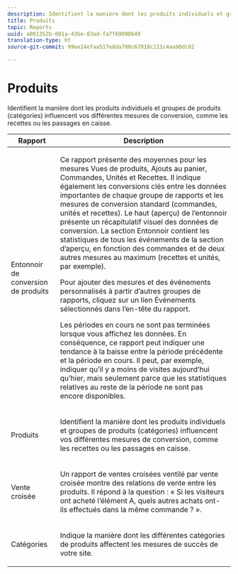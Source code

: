 ```yaml
---
description: Identifient la manière dont les produits individuels et groupes de produits (catégories) influencent vos différentes mesures de conversion, comme les recettes ou les passages en caisse.
title: Produits
topic: Reports
uuid: a081352b-601a-43be-83ad-fa7f69890b49
translation-type: ht
source-git-commit: 99ee24efaa517e8da700c67818c111c4aa90dc02

---
```



# Produits

Identifient la manière dont les produits individuels et groupes de produits (catégories) influencent vos différentes mesures de conversion, comme les recettes ou les passages en caisse.

<table id="table_E8F96FC92BF44993B79DD3D6AFABCB60"> 
 <thead> 
  <tr> 
   <th colname="col1" class="entry"> Rapport </th> 
   <th colname="col2" class="entry"> Description </th> 
  </tr> 
 </thead>
 <tbody> 
  <tr> 
   <td colname="col1"> Entonnoir de conversion de produits </td> 
   <td colname="col2"> <p> Ce rapport présente des moyennes pour les mesures Vues de produits, Ajouts au panier, Commandes, Unités et Recettes. Il indique également les conversions clés entre les données importantes de chaque groupe de rapports et les mesures de conversion standard (commandes, unités et recettes). Le haut (aperçu) de l’entonnoir présente un récapitulatif visuel des données de conversion. La section Entonnoir contient les statistiques de tous les événements de la section d’aperçu, en fonction des commandes et de deux autres mesures au maximum (recettes et unités, par exemple). </p> <p>Pour ajouter des mesures et des événements personnalisés à partir d’autres groupes de rapports, cliquez sur un lien <span class="uicontrol">Événements sélectionnés</span> dans l’en-tête du rapport. </p> <p>Les périodes en cours ne sont pas terminées lorsque vous affichez les données. En conséquence, ce rapport peut indiquer une tendance à la baisse entre la période précédente et la période en cours. Il peut, par exemple, indiquer qu’il y a moins de visites aujourd’hui qu’hier, mais seulement parce que les statistiques relatives au reste de la période ne sont pas encore disponibles. </p> </td> 
  </tr> 
  <tr> 
   <td colname="col1"> Produits </td> 
   <td colname="col2"> <p> Identifient la manière dont les produits individuels et groupes de produits (catégories) influencent vos différentes mesures de conversion, comme les recettes ou les passages en caisse. </p> </td> 
  </tr> 
  <tr> 
   <td colname="col1"> Vente croisée </td> 
   <td colname="col2"> <p> Un rapport de ventes croisées ventilé par vente croisée montre des relations de vente entre les produits. Il répond à la question : « Si les visiteurs ont acheté l’élément A, quels autres achats ont-ils effectués dans la même commande ? ». </p> </td> 
  </tr> 
  <tr> 
   <td colname="col1"> Catégories </td> 
   <td colname="col2"> <p> Indique la manière dont les différentes catégories de produits affectent les mesures de succès de votre site. </p> </td> 
  </tr> 
 </tbody> 
</table>


